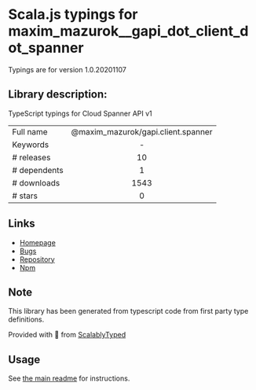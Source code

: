 
# Scala.js typings for maxim_mazurok__gapi_dot_client_dot_spanner

Typings are for version 1.0.20201107

## Library description:
TypeScript typings for Cloud Spanner API v1

|                    |                 |
| ------------------ | :-------------: |
| Full name          | @maxim_mazurok/gapi.client.spanner |
| Keywords           | - |
| # releases         | 10 |
| # dependents       | 1 |
| # downloads        | 1543 |
| # stars            | 0 |

## Links
- [Homepage](https://github.com/Maxim-Mazurok/google-api-typings-generator#readme)
- [Bugs](https://github.com/Maxim-Mazurok/google-api-typings-generator/issues)
- [Repository](https://github.com/Maxim-Mazurok/google-api-typings-generator)
- [Npm](https://www.npmjs.com/package/%40maxim_mazurok%2Fgapi.client.spanner)
    


## Note
This library has been generated from typescript code from first party type definitions.

Provided with :purple_heart: from [ScalablyTyped](https://github.com/oyvindberg/ScalablyTyped)

## Usage
See [the main readme](../../readme.md) for instructions.


